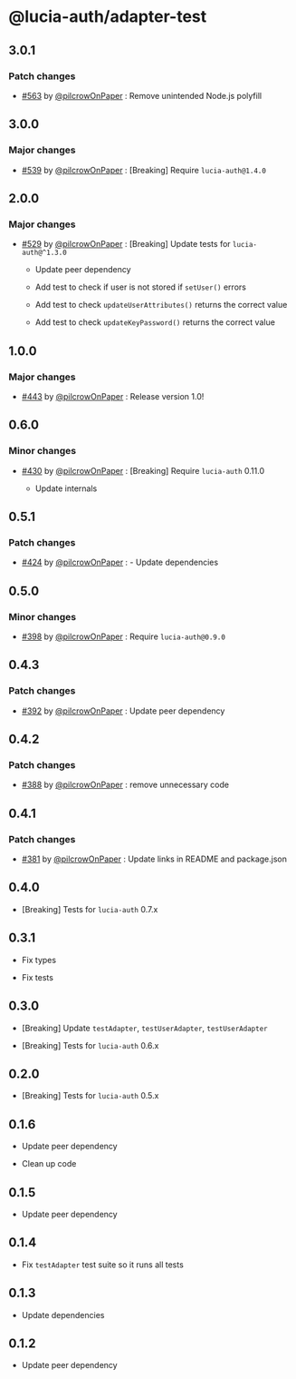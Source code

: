 # @lucia-auth/adapter-test

## 3.0.1

### Patch changes

- [#563](https://github.com/pilcrowOnPaper/lucia/pull/563) by [@pilcrowOnPaper](https://github.com/pilcrowOnPaper) : Remove unintended Node.js polyfill

## 3.0.0

### Major changes

- [#539](https://github.com/pilcrowOnPaper/lucia/pull/539) by [@pilcrowOnPaper](https://github.com/pilcrowOnPaper) : [Breaking] Require `lucia-auth@1.4.0`

## 2.0.0

### Major changes

- [#529](https://github.com/pilcrowOnPaper/lucia/pull/529) by [@pilcrowOnPaper](https://github.com/pilcrowOnPaper) : [Breaking] Update tests for `lucia-auth@^1.3.0`

  - Update peer dependency

  - Add test to check if user is not stored if `setUser()` errors

  - Add test to check `updateUserAttributes()` returns the correct value

  - Add test to check `updateKeyPassword()` returns the correct value

## 1.0.0

### Major changes

- [#443](https://github.com/pilcrowOnPaper/lucia/pull/443) by [@pilcrowOnPaper](https://github.com/pilcrowOnPaper) : Release version 1.0!

## 0.6.0

### Minor changes

- [#430](https://github.com/pilcrowOnPaper/lucia/pull/430) by [@pilcrowOnPaper](https://github.com/pilcrowOnPaper) : [Breaking] Require `lucia-auth` 0.11.0

  - Update internals

## 0.5.1

### Patch changes

- [#424](https://github.com/pilcrowOnPaper/lucia/pull/424) by [@pilcrowOnPaper](https://github.com/pilcrowOnPaper) : - Update dependencies

## 0.5.0

### Minor changes

- [#398](https://github.com/pilcrowOnPaper/lucia/pull/398) by [@pilcrowOnPaper](https://github.com/pilcrowOnPaper) : Require `lucia-auth@0.9.0`

## 0.4.3

### Patch changes

- [#392](https://github.com/pilcrowOnPaper/lucia/pull/392) by [@pilcrowOnPaper](https://github.com/pilcrowOnPaper) : Update peer dependency

## 0.4.2

### Patch changes

- [#388](https://github.com/pilcrowOnPaper/lucia/pull/388) by [@pilcrowOnPaper](https://github.com/pilcrowOnPaper) : remove unnecessary code

## 0.4.1

### Patch changes

- [#381](https://github.com/pilcrowOnPaper/lucia/pull/381) by [@pilcrowOnPaper](https://github.com/pilcrowOnPaper) : Update links in README and package.json

## 0.4.0

- [Breaking] Tests for `lucia-auth` 0.7.x

## 0.3.1

- Fix types

- Fix tests

## 0.3.0

- [Breaking] Update `testAdapter`, `testUserAdapter`, `testUserAdapter`

- [Breaking] Tests for `lucia-auth` 0.6.x

## 0.2.0

- [Breaking] Tests for `lucia-auth` 0.5.x

## 0.1.6

- Update peer dependency

- Clean up code

## 0.1.5

- Update peer dependency

## 0.1.4

- Fix `testAdapter` test suite so it runs all tests

## 0.1.3

- Update dependencies

## 0.1.2

- Update peer dependency
